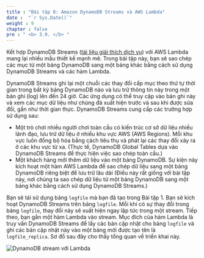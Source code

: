 ```yaml
---
title : "Bài tập 8: Amazon DynamoDB Streams và AWS Lambda"
date :  "`r Sys.Date()`" 
weight : 9
chapter : false
pre : " <b> 3.9. </b> "
---
```


Kết hợp DynamoDB Streams ([tài liệu giải thích dịch vụ](https://docs.aws.amazon.com/amazondynamodb/latest/developerguide/Streams.html)) với AWS Lambda mang lại nhiều mẫu thiết kế mạnh mẽ. Trong bài tập này, bạn sẽ sao chép các mục từ một bảng DynamoDB sang một bảng khác bằng cách sử dụng DynamoDB Streams và các hàm Lambda.

DynamoDB Streams ghi lại một chuỗi các thay đổi cấp mục theo thứ tự thời gian trong bất kỳ bảng DynamoDB nào và lưu trữ thông tin này trong một bản ghi (log) lên đến 24 giờ. Các ứng dụng có thể truy cập vào bản ghi này và xem các mục dữ liệu như chúng đã xuất hiện trước và sau khi được sửa đổi, gần như thời gian thực. DynamoDB Streams cung cấp các trường hợp sử dụng sau:

- Một trò chơi nhiều người chơi toàn cầu có kiến trúc cơ sở dữ liệu nhiều lãnh đạo, lưu trữ dữ liệu ở nhiều khu vực AWS (AWS Regions). Mỗi khu vực luôn đồng bộ hóa bằng cách tiêu thụ và phát lại các thay đổi xảy ra ở các khu vực từ xa. (Thực tế, DynamoDB Global Tables dựa vào DynamoDB Streams để thực hiện việc sao chép toàn cầu.)
- Một khách hàng mới thêm dữ liệu vào một bảng DynamoDB. Sự kiện này kích hoạt một hàm AWS Lambda để sao chép dữ liệu sang một bảng DynamoDB riêng biệt để lưu trữ lâu dài (Điều này rất giống với bài tập này, nơi chúng ta sao chép dữ liệu từ một bảng DynamoDB sang một bảng khác bằng cách sử dụng DynamoDB Streams.)

Bạn sẽ tái sử dụng bảng `logfile` mà bạn đã tạo trong Bài tập 1. Bạn sẽ kích hoạt DynamoDB Streams trên bảng `logfile`. Mỗi khi có sự thay đổi trong bảng `logfile`, thay đổi này sẽ xuất hiện ngay lập tức trong một stream. Tiếp theo, bạn gắn một hàm Lambda vào stream. Mục đích của hàm Lambda là truy vấn DynamoDB Streams để lấy các bản cập nhật cho bảng `logfile` và ghi các bản cập nhật này vào một bảng mới được tạo tên là `logfile_replica`. Sơ đồ sau đây cho thấy tổng quan về triển khai này.

![DynamoDB stream với Lambda](/images/3/3.9/1.jpg)